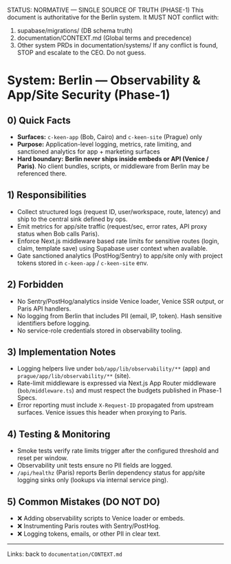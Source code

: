 STATUS: NORMATIVE — SINGLE SOURCE OF TRUTH (PHASE-1)
This document is authoritative for the Berlin system. It MUST NOT conflict with:
1) supabase/migrations/ (DB schema truth)
2) documentation/CONTEXT.md (Global terms and precedence)
3) Other system PRDs in documentation/systems/
If any conflict is found, STOP and escalate to the CEO. Do not guess.

# System: Berlin — Observability & App/Site Security (Phase-1)

## 0) Quick Facts
- **Surfaces:** `c-keen-app` (Bob, Cairo) and `c-keen-site` (Prague) only
- **Purpose:** Application-level logging, metrics, rate limiting, and sanctioned analytics for app + marketing surfaces
- **Hard boundary:** **Berlin never ships inside embeds or API (Venice / Paris)**. No client bundles, scripts, or middleware from Berlin may be referenced there.

## 1) Responsibilities
- Collect structured logs (request ID, user/workspace, route, latency) and ship to the central sink defined by ops.
- Emit metrics for app/site traffic (request/sec, error rates, API proxy status when Bob calls Paris).
- Enforce Next.js middleware based rate limits for sensitive routes (login, claim, template save) using Supabase user context when available.
- Gate sanctioned analytics (PostHog/Sentry) to app/site only with project tokens stored in `c-keen-app` / `c-keen-site` env.

## 2) Forbidden
- No Sentry/PostHog/analytics inside Venice loader, Venice SSR output, or Paris API handlers.
- No logging from Berlin that includes PII (email, IP, token). Hash sensitive identifiers before logging.
- No service-role credentials stored in observability tooling.

## 3) Implementation Notes
- Logging helpers live under `bob/app/lib/observability/**` (app) and `prague/app/lib/observability/**` (site).
- Rate-limit middleware is expressed via Next.js App Router middleware (`bob/middleware.ts`) and must respect the budgets published in Phase-1 Specs.
- Error reporting must include `X-Request-ID` propagated from upstream surfaces. Venice issues this header when proxying to Paris.

## 4) Testing & Monitoring
- Smoke tests verify rate limits trigger after the configured threshold and reset per window.
- Observability unit tests ensure no PII fields are logged.
- `/api/healthz` (Paris) reports Berlin dependency status for app/site logging sinks only (lookups via internal service ping).

## 5) Common Mistakes (DO NOT DO)
- ❌ Adding observability scripts to Venice loader or embeds.
- ❌ Instrumenting Paris routes with Sentry/PostHog.
- ❌ Logging tokens, emails, or other PII in clear text.

---
Links: back to `documentation/CONTEXT.md`
